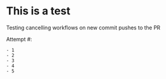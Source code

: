 # This is a test

Testing cancelling workflows on new commit pushes to the PR

Attempt #:

    - 1
    - 2
    - 3
    - 4
    - 5

